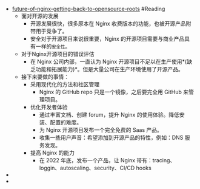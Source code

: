 - [future-of-nginx-getting-back-to-opensource-roots](https://www.nginx.com/blog/future-of-nginx-getting-back-to-open-source-roots/) #Reading
	- 面对开源的发展
		- 开源发展很快，很多原本在 Nginx 收费版本的功能，也被开源产品附带用于竞争了。
		- 安全对于开源项目来说很重要，Nginx 的开源项目需要与商业产品具有一样的`安全性`。
	- 对于Nginx开源项目的错误评估
		- 在 Nginx 公司内部，一直认为 Nginx 开源项目不足以在生产使用*(缺乏功能和拓展能力)*。但是大量公司在生产环境使用了开源产品。
	- 接下来要做的事情：
		- 采用现代化的方法和社区管理
			- Nginx 的 GitHub repo 只是一个镜像，之后要完全用 GitHub 来管理项目。
		- 优化开发者体验
			- 通过丰富文档、创建 forum，提升 Nginx 的使用体验。降低安装、配置的难度。
			- 为 Nginx 开源项目发布一个完全免费的 Saas 产品。
			- 收集一些用户声音：希望添加到开源产品的特性，例如：DNS 服务发现。
		- 提高 Nginx 的能力
			- 在 2022 年底，发布一个产品，让 Nginx 带有：tracing、loggin、autoscaling、security、CI/CD hooks
-
-